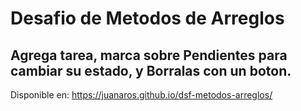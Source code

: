 # Desafio de Metodos de Arreglos
## Agrega tarea, marca sobre Pendientes para cambiar su estado, y Borralas con un boton.
Disponible en: https://juanaros.github.io/dsf-metodos-arreglos/
